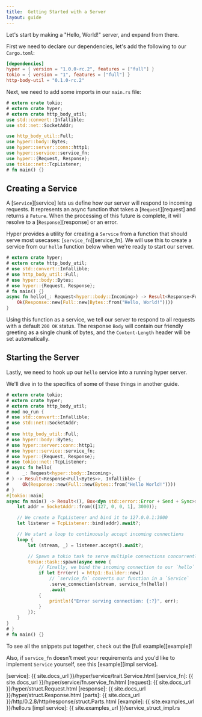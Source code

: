 ```yaml
---
title:  Getting Started with a Server
layout: guide
---
```


Let's start by making a "Hello, World!" server, and expand from there.

First we need to declare our dependencies, let's add the following to our `Cargo.toml`:

```toml
[dependencies]
hyper = { version = "1.0.0-rc.2", features = ["full"] }
tokio = { version = "1", features = ["full"] }
http-body-util = "0.1.0-rc.2" 
```

Next, we need to add some imports in our `main.rs` file:

```rust
# extern crate tokio;
# extern crate hyper;
# extern crate http_body_util;
use std::convert::Infallible;
use std::net::SocketAddr;

use http_body_util::Full;
use hyper::body::Bytes;
use hyper::server::conn::http1;
use hyper::service::service_fn;
use hyper::{Request, Response};
use tokio::net::TcpListener;
# fn main() {}
```

## Creating a Service

A [`Service`][service] lets us define how our server will respond to 
incoming requests. It represents an async function that takes a 
[`Request`][request] and returns a `Future`. When the processing of this
future is complete, it will resolve to a [`Response`][response] or an error.

Hyper provides a utility for creating a `Service` from a function that should 
serve most usecases: [`service_fn`][service_fn]. We will use this to create 
a service from our `hello` function below when we're ready to start our 
server.

```rust
# extern crate hyper;
# extern crate http_body_util;
# use std::convert::Infallible;
# use http_body_util::Full;
# use hyper::body::Bytes;
# use hyper::{Request, Response};
# fn main() {}
async fn hello(_: Request<hyper::body::Incoming>) -> Result<Response<Full<Bytes>>, Infallible> {
    Ok(Response::new(Full::new(Bytes::from("Hello, World!"))))
}
```

Using this function as a service, we tell our server to respond to all requests 
with a default `200 OK` status. The response `Body` will contain our friendly
greeting as a single chunk of bytes, and the `Content-Length` header will be 
set automatically.

## Starting the Server

Lastly, we need to hook up our `hello` service into a running hyper server.

We'll dive in to the specifics of some of these things in another guide.

```rust
# extern crate tokio;
# extern crate hyper;
# extern crate http_body_util;
# mod no_run {
# use std::convert::Infallible;
# use std::net::SocketAddr;
# 
# use http_body_util::Full;
# use hyper::body::Bytes;
# use hyper::server::conn::http1;
# use hyper::service::service_fn;
# use hyper::{Request, Response};
# use tokio::net::TcpListener;
# async fn hello(
#     _: Request<hyper::body::Incoming>,
# ) -> Result<Response<Full<Bytes>>, Infallible> {
#     Ok(Response::new(Full::new(Bytes::from("Hello World!"))))
# }
#[tokio::main]
async fn main() -> Result<(), Box<dyn std::error::Error + Send + Sync>> {
    let addr = SocketAddr::from(([127, 0, 0, 1], 3000));

    // We create a TcpListener and bind it to 127.0.0.1:3000
    let listener = TcpListener::bind(addr).await?;

    // We start a loop to continuously accept incoming connections
    loop {
        let (stream, _) = listener.accept().await?;

        // Spawn a tokio task to serve multiple connections concurrently
        tokio::task::spawn(async move {
            // Finally, we bind the incoming connection to our `hello` service
            if let Err(err) = http1::Builder::new()
                // `service_fn` converts our function in a `Service`
                .serve_connection(stream, service_fn(hello))
                .await
            {
                println!("Error serving connection: {:?}", err);
            }
        });
    }
}
# }
# fn main() {}
```

To see all the snippets put together, check out the [full example][example]!

Also, if `service_fn` doesn't meet your requirements and you'd like to implement 
`Service` yourself, see this [example][impl service].

[service]: {{ site.docs_url }}/hyper/service/trait.Service.html
[service_fn]: {{ site.docs_url }}/hyper/service/fn.service_fn.html
[request]: {{ site.docs_url }}/hyper/struct.Request.html
[response]: {{ site.docs_url }}/hyper/struct.Response.html
[parts]: {{ site.docs_url }}/http/0.2.8/http/response/struct.Parts.html
[example]: {{ site.examples_url }}/hello.rs
[impl service]: {{ site.examples_url }}/service_struct_impl.rs
